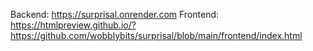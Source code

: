 Backend: https://surprisal.onrender.com
Frontend: https://htmlpreview.github.io/?https://github.com/wobblybits/surprisal/blob/main/frontend/index.html